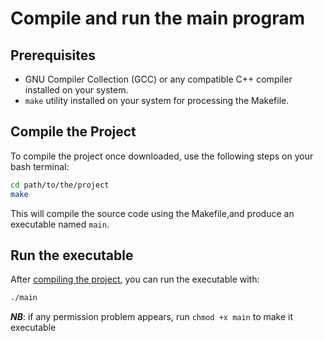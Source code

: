 # Compile and run the main program

## Prerequisites
- GNU Compiler Collection (GCC) or any compatible C++ compiler installed on your system.
- `make` utility installed on your system for processing the Makefile.

## Compile the Project

To compile the project once downloaded, use the following steps on your bash terminal:

```bash
cd path/to/the/project
make
```

This will compile the source code using the Makefile,and produce an executable named `main`.

## Run the executable
After [compiling the project](#compile-the-project), you can run the executable with:
```bash
./main
```

**_NB_**: if any permission problem appears, run `chmod +x main` to make it executable

